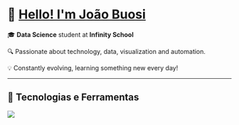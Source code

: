 # 👋 [Hello! I'm João Buosi](https://caminho-do-gif.gif)

🎓 **Data Science** student at **Infinity School**

🔍 Passionate about technology, data, visualization and automation.

💡 Constantly evolving, learning something new every day!

---

## 🚀 Tecnologias e Ferramentas

<img src="https://skillicons.dev/icons?i=python,html,js,vscode,github,blender,instagram,linkedin" />



